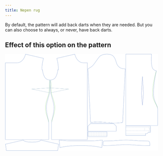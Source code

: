 ```yaml
---
title: Nepen rug
---
```


By default, the pattern will add back darts when they are needed. But you can also choose to always, or never, have back darts.


## Effect of this option on the pattern
![This image shows the effect of this option by superimposing several variants that have a different value for this option](simone_backdarts_sample.svg "Effect of this option on the pattern")